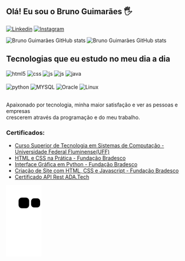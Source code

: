 ## Olá! Eu sou o Bruno Guimarães 🖐️

[![Linkedin](https://img.shields.io/badge/LinkedIn-0077B5?style=for-the-badge&logo=linkedin&logoColor=white)](https://www.linkedin.com/in/bruno-guima-desenvolvedor)
[![Instagram](https://img.shields.io/badge/Instagram-E4405F?style=for-the-badge&logo=instagram&logoColor=white)](https://instagram.com/bruno_guima42)


![Bruno Guimarães GitHub stats](https://github-readme-stats.vercel.app/api?username=Bruno-Guima&show_icon=true&theme=cobalt)
![Bruno Guimarães GitHub stats](https://github-readme-stats.vercel.app/api/top-langs/?username=Bruno-Guima&theme=blue-green)


## Tecnologias que eu estudo no meu dia a dia

<div style="display: inline_block">
  <img align="center" alt="html5" src="https://img.shields.io/badge/HTML5-E34F26?style=for-the-badge&logo=html5&logoColor=white" />
  <img align="center" alt="css" src="https://img.shields.io/badge/CSS3-1572B6?style=for-the-badge&logo=css3&logoColor=white" />
  <img align="center" alt="js" src="https://img.shields.io/badge/JavaScript-F7DF1E?style=for-the-badge&logo=javascript&logoColor=black" />
  <img align="center" alt="js" src="https://img.shields.io/badge/Shell_Script-121011?style=for-the-badge&logo=gnu-bash&logoColor=white" />
  <img align="center" alt="java" src="https://img.shields.io/badge/Java-ED8B00?style=for-the-badge&logo=openjdk&logoColor=white" /> </br> </br>
  <img align="center" alt="python" src="https://img.shields.io/badge/Python-3776AB?style=for-the-badge&logo=python&logoColor=white" /> 
  <img align="center" alt="MYSQL" src="https://img.shields.io/badge/MySQL-005C84?style=for-the-badge&logo=mysql&logoColor=white" />
  <img align="center" alt="Oracle" src="https://img.shields.io/badge/Oracle-F80000?style=for-the-badge&logo=oracle&logoColor=black" />
  <img align="center" alt="Linux" src="https://img.shields.io/badge/Linux-FCC624?style=for-the-badge&logo=linux&logoColor=black" />
  </div> <br/>

Apaixonado por tecnologia, minha maior satisfação e ver as pessoas e empresas </br> crescerem  através da programação e do meu trabalho.

### Certificados:
- [Curso Superior de Tecnologia em Sistemas de Computação - Universidade Federal Fluminense(UFF)]()<br/>
- [HTML e CSS na Prática - Fundação Bradesco]()<br/>
- [Interface Gráfica em Python - Fundação Bradesco]()<br/>
- [Criação de Site com HTML, CSS e Javascript - Fundação Bradesco]()<br/>
- [Certificado API Rest ADA.Tech]()<br/>

![snake animation](https://github.com/Bruno-Guima/Bruno-Guima/blob/output/github-contribution-grid-snake.svg)
